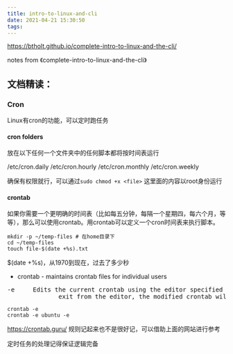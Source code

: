 ```yaml
---
title: intro-to-linux-and-cli
date: 2021-04-21 15:30:50
tags:
---
```

https://btholt.github.io/complete-intro-to-linux-and-the-cli/

notes from 《complete-intro-to-linux-and-the-cli》

## 文档精读：


### Cron
Linux有cron的功能，可以定时跑任务

#### cron folders
放在以下任何一个文件夹中的任何脚本都将按时间表运行

/etc/cron.daily
/etc/cron.hourly
/etc/cron.monthly
/etc/cron.weekly

确保有权限就行，可以通过```sudo chmod +x <file>```
这里面的内容以root身份运行
#### crontab
如果你需要一个更明确的时间表（比如每五分钟，每隔一个星期四，每六个月，等等），那么可以使用crontab。用crontab可以定义一个cron时间表来执行脚本。
```
mkdir -p ~/temp-files # 在home目录下
cd ~/temp-files
touch file-$(date +%s).txt 
```
$(date +%s)，从1970到现在，过去了多少秒

- crontab - maintains crontab files for individual users
<pre>
-e     Edits the current crontab using the editor specified by the VISUAL or EDITOR environment variables.   After  you
              exit from the editor, the modified crontab will be installed automatically.
</pre>
```
crontab -e
crontab -e ubuntu -e
```

https://crontab.guru/
规则记起来也不是很好记，可以借助上面的网站进行参考

定时任务的处理记得保证逻辑完备